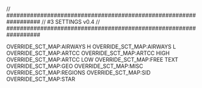 // ##################################################################
//                 #3 SETTINGS v0.4
// ##################################################################

OVERRIDE_SCT_MAP:AIRWAYS H
OVERRIDE_SCT_MAP:AIRWAYS L
OVERRIDE_SCT_MAP:ARTCC
OVERRIDE_SCT_MAP:ARTCC HIGH
OVERRIDE_SCT_MAP:ARTCC LOW
OVERRIDE_SCT_MAP:FREE TEXT
OVERRIDE_SCT_MAP:GEO
OVERRIDE_SCT_MAP:MISC
OVERRIDE_SCT_MAP:REGIONS
OVERRIDE_SCT_MAP:SID
OVERRIDE_SCT_MAP:STAR
